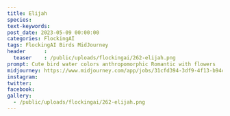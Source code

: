 ```yaml
---
title: Elijah
species: 
text-keywords: 
post_date: 2023-05-09 00:00:00
categories: FlockingAI
tags: FlockingAI Birds MidJourney 
header      :
  teaser    : /public/uploads/flockingai/262-elijah.png
prompt: Cute bird water colors anthropomorphic Romantic with flowers
midjourney: https://www.midjourney.com/app/jobs/31cfd394-3df9-4f13-b94c-29e12efc99c7
instagram: 
twitter: 
facebook: 
gallery: 
  - /public/uploads/flockingai/262-elijah.png
---
```


